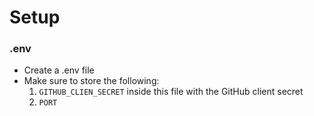 # Setup

### .env

- Create a .env file
- Make sure to store the following:
  1. `GITHUB_CLIEN_SECRET` inside this file with the GitHub client secret
  2. `PORT`
